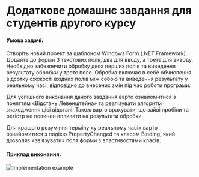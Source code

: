 # Додаткове домашнє завдання для студентів другого курсу
#### Умова задачі:

Створіть новий проект за шаблоном Windows Form (.NET Framework). Додайте до форми 3 текстових поля, два для вводу, а  третє для виводу. Необхідно забезпечити обробку двох перших полів та виведення результату обробки у третє поле. Обробка включає в себе обчислення відсотку схожості вхідних полів між собою та виведення результату у реальному часі, відповідно до внесених змін під час роботи програми. 

Для успішного виконання даного завдання варто ознайомитися з поняттям «Відстань Левенштейна» та реалізувати алгоритм знаходження цієї відстані. Також варто врахувати, що зайві пробіли та регістр не повинен впливати на результати обробки.

Для кращого розуміння терміну «у реальному часі» варто ознайомитися з подією PropertyChanged та класом Binding, який дозволяє «зв’язувати» поля форми з властивостями класів.

#### Приклад виконання:

![Implementation example](https://media.giphy.com/media/lSa5mTqJKpvty87oQz/giphy.gif)
